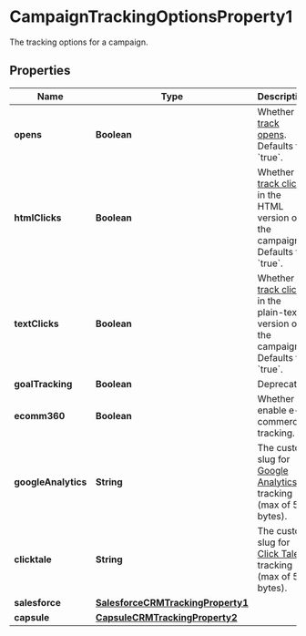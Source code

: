 

# CampaignTrackingOptionsProperty1

The tracking options for a campaign.

## Properties

| Name | Type | Description | Notes |
|------------ | ------------- | ------------- | -------------|
|**opens** | **Boolean** | Whether to [track opens](https://mailchimp.com/help/about-open-tracking/). Defaults to &#x60;true&#x60;. |  [optional] |
|**htmlClicks** | **Boolean** | Whether to [track clicks](https://mailchimp.com/help/enable-and-view-click-tracking/) in the HTML version of the campaign. Defaults to &#x60;true&#x60;. |  [optional] |
|**textClicks** | **Boolean** | Whether to [track clicks](https://mailchimp.com/help/enable-and-view-click-tracking/) in the plain-text version of the campaign. Defaults to &#x60;true&#x60;. |  [optional] |
|**goalTracking** | **Boolean** | Deprecated |  [optional] |
|**ecomm360** | **Boolean** | Whether to enable e-commerce tracking. |  [optional] |
|**googleAnalytics** | **String** | The custom slug for [Google Analytics](https://mailchimp.com/help/integrate-google-analytics-with-mailchimp/) tracking (max of 50 bytes). |  [optional] |
|**clicktale** | **String** | The custom slug for [Click Tale](https://mailchimp.com/help/additional-tracking-options-for-campaigns/) tracking (max of 50 bytes). |  [optional] |
|**salesforce** | [**SalesforceCRMTrackingProperty1**](SalesforceCRMTrackingProperty1.md) |  |  [optional] |
|**capsule** | [**CapsuleCRMTrackingProperty2**](CapsuleCRMTrackingProperty2.md) |  |  [optional] |



